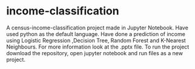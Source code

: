 # income-classification
A census-income-classification project made in Jupyter Notebook. Have used python as the default language. Have done a prediction of income using Logistic Regression ,Decision Tree, Random Forest and K-Nearest Neighbours. For more information look at the .pptx file.
To run the project download the repository, open jupyter notebook and run files as a new project.
